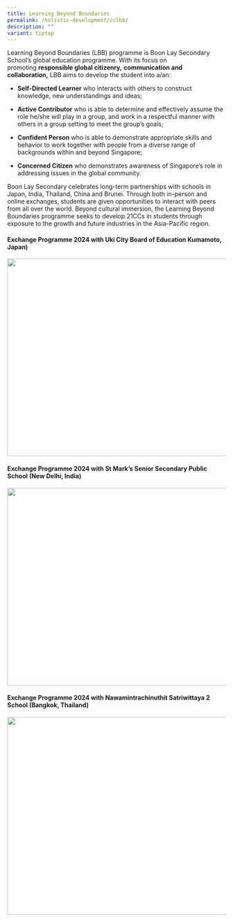 ```yaml
---
title: Learning Beyond Boundaries
permalink: /holistic-development/cclbb/
description: ""
variant: tiptap
---
```

<p>Learning Beyond Boundaries (LBB) programme is Boon Lay Secondary School’s
global education programme. With its focus on promoting&nbsp;<strong>responsible global citizenry,</strong>&nbsp;<strong>communication and collaboration,</strong>&nbsp;LBB
aims to develop the student into a/an:</p>
<ul data-tight="true" class="tight">
<li>
<p><strong>Self-Directed Learner</strong>&nbsp;who interacts with others
to construct knowledge, new understandings and ideas;</p>
</li>
<li>
<p><strong>Active Contributor</strong>&nbsp;who is able to determine and
effectively assume the role he/she will play in a group, and work in a
respectful manner with others in a group setting to meet the group’s goals;</p>
</li>
<li>
<p><strong>Confident Person</strong>&nbsp;who is able to demonstrate appropriate
skills and behavior to work together with people from a diverse range of
backgrounds within and beyond Singapore;</p>
</li>
<li>
<p><strong>Concerned Citizen</strong>&nbsp;who demonstrates awareness of
Singapore’s role in addressing issues in the global community.</p>
</li>
</ul>
<p>Boon Lay Secondary celebrates long-term partnerships with schools in Japan,
India, Thailand, China and Brunei. Through both in-person and online exchanges,
students are given opportunities to interact with peers from all over the
world. Beyond cultural immersion, the Learning Beyond Boundaries programme
seeks to develop 21CCs in students through exposure to the growth and future
industries in the Asia-Pacific region.</p>
<h4><strong>Exchange Programme 2024 with Uki City Board of Education Kumamoto, Japan)</strong></h4>
<div class="isomer-image-wrapper">
<img style="margin-left:0px;margin-top:0px;" height="455" width="607" src="https://lh7-rt.googleusercontent.com/docsz/AD_4nXflJF5DUiiCRCdMkHvyAm_EBecJ5DcKWdtoRN_FNcaOqzzg6nSNZgmtq0PPq3UPLW3ubWqGxllbkXea0XmfXjdQ92vXPHPP5glAglEMjUmdW8vQpydc4L8IWAbw9cqNTot4_F4yqw?key=XQY0JY7RN_bkpGaS3n46NQ">
</div>
<h4><strong>Exchange Programme 2024 with St Mark’s Senior Secondary Public School (New Delhi, India)</strong></h4>
<div class="isomer-image-wrapper">
<img style="margin-left:0px;margin-top:0px;" height="455" width="607" src="https://lh7-rt.googleusercontent.com/docsz/AD_4nXdtOzyPvPXnSzQQ-JHM7aR78thI9WiixnUgpYb5pGmEu_TowkcJHLEj0NfrUGkhPjMuhxN0DgiLlzlF10D7rhw-WMujx0THsCJAC_Ui4dpoTOpEdVZnXe3S8cKuyvQ_4H8jDrv8?key=XQY0JY7RN_bkpGaS3n46NQ">
</div>
<h4><strong>Exchange Programme 2024 with Nawamintrachinuthit Satriwittaya 2 School (Bangkok, Thailand)</strong></h4>
<div class="isomer-image-wrapper">
<img style="margin-left:0px;margin-top:0px;" height="455" width="607" src="https://lh7-rt.googleusercontent.com/docsz/AD_4nXdcFUyfoWdMlajDXX48UKijEn4cVm9vflZvws7sC1PKmctoicz1o-meps-O-_8-Sr-QH8V9Ib7BSMa5PUuct-bQ4HJxtIYiM5CE2yR_s9gJRwTJpUfOny7m872VPh47A4rgMCVm1A?key=XQY0JY7RN_bkpGaS3n46NQ">
</div>
<p></p>